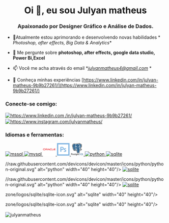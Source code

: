 <h1 align="center">Oi 👋, eu sou Julyan matheus</h1>
<h3 align="center">Apaixonado por Designer Gráfico e Análise de Dados.</h3>

- 🌱Atualmente estou aprimorando e desenvolvendo novas habilidades * *Photoshop, after effects, Big Data & Analytics**

- 💬 Me pergunte sobre **photoshop, after effects, google data studio, Power Bi,Excel**

- 📫 Você me acha através do email **julyanmatheus4@gmail.com* *

- 📄 Conheça minhas experiências [https://www.linkedin.com/in/julyan-matheus-9b9b27261/](https://www.linkedin.com/in/julyan-matheus-9b9b27261/)

<h3 align= "left">Conecte-se comigo:</h3>
<p align="left">
<a href="https://linkedin.com/in/https://www.linkedin.com/in/julyan-matheus-9b9b27261/" target="blank"><img align="center" src=" https://raw.githubusercontent.com/rahuldkjain/github-profile-readme-generator/master/src/images/icons/Social/linked-in-alt.svg" alt="https://www.linkedin.com /in/julyan-matheus-9b9b27261/" height="30" width="40" /></a>
<a href="https://instagram.com/https://www.instagram.com/julyanmatheus /" target="blank"><img align="center" src="https://raw.githubusercontent.com/rahuldkjain/github-profile-readme-generator/master/src/images/icons/Social/instagram. svg" alt="https://www.instagram.com/julyanmatheus/" height="30" width="40" /></a>
</p>

<h3 align="left">Idiomas e ferramentas:</h3>
<p align="left"> <a href="https://www.microsoft.com/en-us/sql-server" target="_blank" rel="noreferrer"> <img src="https:/ /www.svgrepo.com/show/303229/microsoft-sql-server-logo.svg" alt="mssql" width="40" height="40"/> </a> <a href="https:/ /www.mysql.com/" target="_blank" rel="noreferrer"> <img src="https://raw.githubusercontent.com/devicons/devicon/master/icons/mysql/mysql-original-wordmark. svg" alt="mysql" width="40" height="40"/> </a> <a href="https://www.oracle.com/" target="_blank" rel="noreferrer"> <img src="https://raw.githubusercontent.com/devicons/devicon/master/icons/oracle/oracle-original.svg" alt="oracle" width="40" height="40"/> </a> <a href="https:// www.photoshop.com/en" target="_blank" rel="noreferrer"> <img src="https://raw.githubusercontent.com/devicons/devicon/master/icons/photoshop/photoshop-line.svg" alt="photoshop" width="40" height="40"/> </a> <a href="https://www.postgresql.org" target="_blank" rel="noreferrer"> <img src ="https://raw.githubusercontent.com/devicons/devicon/master/icons/postgresql/postgresql-original-wordmark.svg" alt="postgresql" width="40" height="40"/> </a> <a href="https://www.python.org" target="_blank" rel="noreferrer"> <img src="https://raw.githubusercontent.com/devicons/devicon /master/icons/python/python-original.svg" alt="python" width="40" height="40"/> </a> <a href="https://www.sqlite.org/" target="_blank" rel="noreferrer"> <img src="https://www.vectorlogo.zone/logos/sqlite/sqlite-icon.svg" alt="sqlite" width="40" height="40 "/> </a> </p>//raw.githubusercontent.com/devicons/devicon/master/icons/python/python-original.svg" alt="python" width="40" height="40"/> </a> <a href=" https://www.sqlite.org/" target="_blank" rel="noreferrer"> <img src="https://www.vectorlogo.zone/logos/sqlite/sqlite-icon.svg" alt=" sqlite" width="40" height="40"/> </a> </p>//raw.githubusercontent.com/devicons/devicon/master/icons/python/python-original.svg" alt="python" width="40" height="40"/> </a> <a href=" https://www.sqlite.org/" target="_blank" rel="noreferrer"> <img src="https://www.vectorlogo.zone/logos/sqlite/sqlite-icon.svg" alt=" sqlite" width="40" height="40"/> </a> </p>zone/logos/sqlite/sqlite-icon.svg" alt="sqlite" width="40" height="40"/> </a> </p>zone/logos/sqlite/sqlite-icon.svg" alt="sqlite" width="40" height="40"/> </a> </p>

<p><img align="center" src="https://github-readme-stats.vercel.app/api/top-langs?username=julyanmatheus&show_icons=true&locale=en&layout=compact" alt="julyanmatheus" /> </p>

